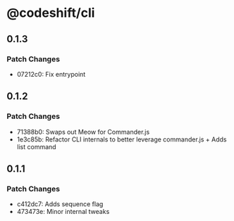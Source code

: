# @codeshift/cli

## 0.1.3

### Patch Changes

- 07212c0: Fix entrypoint

## 0.1.2

### Patch Changes

- 71388b0: Swaps out Meow for Commander.js
- 1e3c85b: Refactor CLI internals to better leverage commander.js + Adds list command

## 0.1.1

### Patch Changes

- c412dc7: Adds sequence flag
- 473473e: Minor internal tweaks

